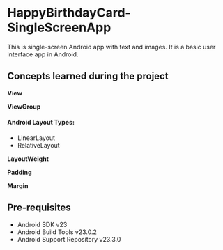 # HappyBirthdayCard-SingleScreenApp
This is single-screen Android app with text and images. It is a basic user interface app in Android.
## Concepts learned during the project
**View**

**ViewGroup**
#### Android Layout Types:
<ul>
<li>LinearLayout</li>
<li>RelativeLayout</li>
</ul>

**LayoutWeight**

**Padding**

**Margin**

Pre-requisites
--------------

- Android SDK v23
- Android Build Tools v23.0.2
- Android Support Repository v23.3.0
